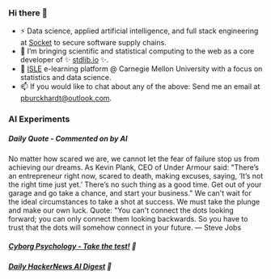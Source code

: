 ### Hi there 👋

-   ⚡ Data science, applied artificial intelligence, and full stack engineering at [Socket](https://socket.dev) to secure software supply chains.
-   🔭 I’m bringing scientific and statistical computing to the web as a core developer of ✨ [stdlib.io](https://stdlib.io) ✨.
-   📖 [ISLE](https://stat.cmu.edu/isle) e-learning platform @ Carnegie Mellon University with a focus on statistics and data science.
-   📫 If you would like to chat about any of the above: Send me an email at [pburckhardt@outlook.com](mailto:pburckhardt@outlook.com).

### AI Experiments

##### Daily Quote - Commented on by AI

<!-- <quote> -->

No matter how scared we are, we cannot let the fear of failure stop us from achieving our dreams. As Kevin Plank, CEO of Under Armour said: "There’s an entrepreneur right now, scared to death, making excuses, saying, ‘It’s not the right time just yet.’ There’s no such thing as a good time. Get out of your garage and go take a chance, and start your business." We can't wait for the ideal circumstances to take a shot at success. We must take the plunge and make our own luck. Quote: "You can't connect the dots looking forward; you can only connect them looking backwards. So you have to trust that the dots will somehow connect in your future. ― Steve Jobs

<!-- </quote> -->

##### [Cyborg Psychology - Take the test!](http://cyborg-psychology.com/) 🚀 
##### [Daily HackerNews AI Digest](https://ai-digest.vercel.app/) :brain:
